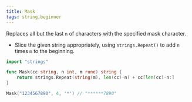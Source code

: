 ```yaml
---
title: Mask
tags: string,beginner
---
```


Replaces all but the last `n` of characters with the specified mask character.

- Slice the given string appropriately, using `strings.Repeat()` to add `n` times `m` to the beginning.

```go
import "strings"

func Mask(cc string, n int, m rune) string {
	return strings.Repeat(string(m), len(cc)-n) + cc[len(cc)-n:]
}
```

```go
Mask("1234567890", 4, '*') // "******7890"
```
